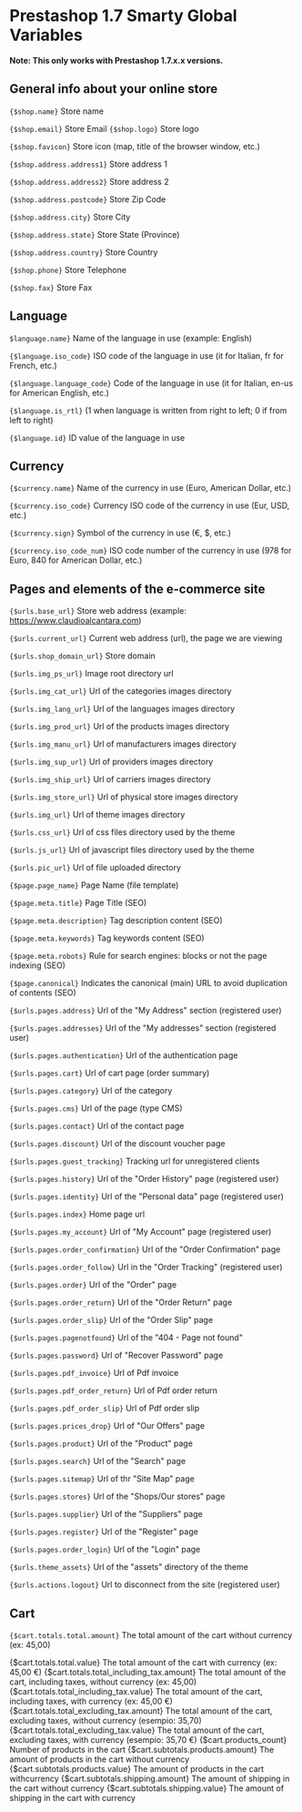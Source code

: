 # Prestashop 1.7 Smarty Global Variables

<strong>Note: This only works with Prestashop 1.7.x.x versions.</strong>

## General info about your online store

`{$shop.name}` Store name

`{$shop.email}` Store Email
`{$shop.logo}` Store logo

`{$shop.favicon}` Store icon (map, title of the browser window, etc.)

`{$shop.address.address1}` Store address 1

`{$shop.address.address2}` Store address 2

`{$shop.address.postcode}` Store Zip Code

`{$shop.address.city}` Store City

`{$shop.address.state}` Store State (Province)

`{$shop.address.country}` Store Country

`{$shop.phone}` Store Telephone

`{$shop.fax}` Store Fax

## Language

`$language.name}` Name of the language in use (example: English) 

`{$language.iso_code}` ISO code of the language in use (it for Italian, fr for French, etc.)

`{$language.language_code}` Code of the language in use (it for Italian, en-us for American English, etc.)

`{$language.is_rtl}` (1 when language is written from right to left; 0 if from left to right)  

`{$language.id}` ID value of the language in use

## Currency

`{$currency.name}` Name of the currency in use (Euro, American Dollar, etc.)

`{$currency.iso_code}` Currency ISO code of the currency in use (Eur, USD, etc.)

`{$currency.sign}` Symbol of the currency in use (€, $, etc.) 

`{$currency.iso_code_num}` ISO code number of the currency in use (978 for Euro, 840 for American Dollar, etc.)

## Pages and elements of the e-commerce site

`{$urls.base_url}` Store web address (example: https://www.claudioalcantara.com)

`{$urls.current_url}` Current web address (url), the page we are viewing

`{$urls.shop_domain_url}` Store domain

`{$urls.img_ps_url}` Image root directory url

`{$urls.img_cat_url}` Url of the categories images directory

`{$urls.img_lang_url}` Url of the languages images directory

`{$urls.img_prod_url}` Url of the products images directory

`{$urls.img_manu_url}` Url of manufacturers images directory

`{$urls.img_sup_url}` Url of providers images directory

`{$urls.img_ship_url}` Url of carriers images directory

`{$urls.img_store_url}` Url of physical store images directory

`{$urls.img_url}` Url of theme images directory

`{$urls.css_url}` Url of css files directory used by the theme

`{$urls.js_url}` Url of javascript files directory used by the theme

`{$urls.pic_url}` Url of file uploaded directory

`{$page.page_name}` Page Name (file template)

`{$page.meta.title}` Page Title (SEO)

`{$page.meta.description}` Tag description content (SEO)

`{$page.meta.keywords}` Tag keywords content (SEO)

`{$page.meta.robots}` Rule for search engines: blocks or not the page indexing  (SEO)

`{$page.canonical}` Indicates the canonical (main) URL to avoid duplication of contents (SEO)

`{$urls.pages.address}` Url of the "My Address" section (registered user)

`{$urls.pages.addresses}` Url of the "My addresses" section (registered user)

`{$urls.pages.authentication}` Url of the authentication page

`{$urls.pages.cart}` Url of cart page (order summary)

`{$urls.pages.category}` Url of the category

`{$urls.pages.cms}` Url of the page (type CMS)

`{$urls.pages.contact}` Url of the contact page

`{$urls.pages.discount}` Url of the discount voucher page

`{$urls.pages.guest_tracking}` Tracking url for unregistered clients

`{$urls.pages.history}` Url of the "Order History" page (registered user)

`{$urls.pages.identity}` Url of the "Personal data" page (registered user)

`{$urls.pages.index}` Home page url

`{$urls.pages.my_account}` Url of "My Account" page (registered user)

`{$urls.pages.order_confirmation}` Url of the "Order Confirmation" page

`{$urls.pages.order_follow}` Url in the "Order Tracking" (registered user)

`{$urls.pages.order}` Url of the "Order" page

`{$urls.pages.order_return}` Url of the "Order Return" page

`{$urls.pages.order_slip}` Url of the "Order Slip" page

`{$urls.pages.pagenotfound}` Url of the "404 - Page not found"

`{$urls.pages.password}` Url of "Recover Password" page

`{$urls.pages.pdf_invoice}` Url of Pdf invoice

`{$urls.pages.pdf_order_return}` Url of Pdf order return

`{$urls.pages.pdf_order_slip}` Url of Pdf order slip

`{$urls.pages.prices_drop}` Url of "Our Offers" page 

`{$urls.pages.product}` Url of the "Product" page

`{$urls.pages.search}` Url of the "Search" page

`{$urls.pages.sitemap}` Url of thr "Site Map" page

`{$urls.pages.stores}` Url of the "Shops/Our stores" page

`{$urls.pages.supplier}` Url of the "Suppliers" page

`{$urls.pages.register}` Url of the "Register" page 

`{$urls.pages.order_login}` Url of the "Login" page

`{$urls.theme_assets}` Url of the "assets" directory of the theme

`{$urls.actions.logout}` Url to disconnect from the site (registered user)

## Cart

`{$cart.totals.total.amount}` The total amount of the cart without currency (ex: 45,00)

{$cart.totals.total.value} The total amount of the cart with currency (ex: 45,00 €)
{$cart.totals.total_including_tax.amount} The total amount of the cart, including taxes, without currency (ex: 45,00)
{$cart.totals.total_including_tax.value} The total amount of the cart, including taxes, with currency (ex: 45,00 €)
{$cart.totals.total_excluding_tax.amount} The total amount of the cart, excluding taxes, without currency (esempio: 35,70)
{$cart.totals.total_excluding_tax.value} The total amount of the cart, excluding taxes, with currency (esempio: 35,70 €)
{$cart.products_count} Number of products in the cart
{$cart.subtotals.products.amount} The amount of products in the cart without currency
{$cart.subtotals.products.value} The amount of products in the cart withcurrency
{$cart.subtotals.shipping.amount} The amount of shipping in the cart without currency
{$cart.subtotals.shipping.value} The amount of shipping in the cart with currency
